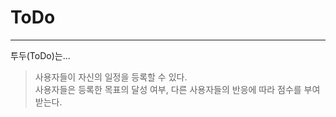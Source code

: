 # ToDo
* * *
투두(ToDo)는...
> 사용자들이 자신의 일정을 등록할 수 있다.<br>
> 사용자들은 등록한 목표의 달성 여부, 다른 사용자들의 반응에 따라 점수를 부여받는다.
